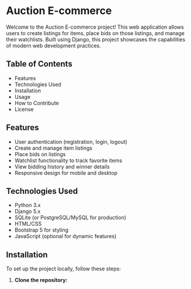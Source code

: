 # Auction E-commerce

Welcome to the Auction E-commerce project! This web application allows users to create listings for items, place bids on those listings, and manage their watchlists. Built using Django, this project showcases the capabilities of modern web development practices.

## Table of Contents

- Features
- Technologies Used
- Installation
- Usage
- How to Contribute
- License

## Features

- User authentication (registration, login, logout)
- Create and manage item listings
- Place bids on listings
- Watchlist functionality to track favorite items
- View bidding history and winner details
- Responsive design for mobile and desktop

## Technologies Used

- Python 3.x
- Django 5.x
- SQLite (or PostgreSQL/MySQL for production)
- HTML/CSS
- Bootstrap 5 for styling
- JavaScript (optional for dynamic features)

## Installation

To set up the project locally, follow these steps:

1. **Clone the repository:**

